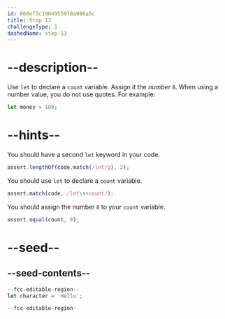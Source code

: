 ```yaml
---
id: 660ef5c1904955978a986a5c
title: Step 13
challengeType: 1
dashedName: step-13
---
```


# --description--

Use `let` to declare a `count` variable. Assign it the <dfn>number</dfn> `8`. When using a number value, you do not use quotes. For example:

```js
let money = 100;
```

# --hints--

You should have a second `let` keyword in your code.

```js
assert.lengthOf(code.match(/let/g), 2);
```

You should use `let` to declare a `count` variable.

```js
assert.match(code, /let\s+count/);
```

You should assign the number `8` to your `count` variable.

```js
assert.equal(count, 8);
```


# --seed--

## --seed-contents--

```js
--fcc-editable-region--
let character = 'Hello';

--fcc-editable-region--
```
